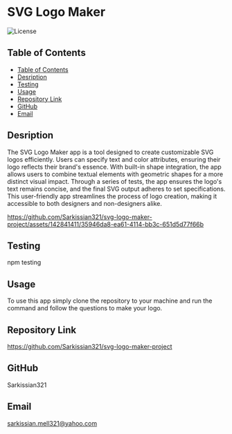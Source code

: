 # SVG Logo Maker

  ![License](https://img.shields.io/badge/License-MIT-blue.svg)

  ## Table of Contents

  - [Table of Contents](#table-of-contents)
  - [Desription](#desription)
  - [Testing](#testing)
  - [Usage](#usage)
  - [Repository Link](#repository)
  - [GitHub](#github)
  - [Email](#email)

  ## Desription

 The SVG Logo Maker app is a tool designed to create customizable SVG logos efficiently. Users can specify text and color attributes, ensuring their logo reflects their brand's essence. With built-in shape integration, the app allows users to combine textual elements with geometric shapes for a more distinct visual impact. Through a series of tests, the app ensures the logo's text remains concise, and the final SVG output adheres to set specifications. This user-friendly app streamlines the process of logo creation, making it accessible to both designers and non-designers alike.


https://github.com/Sarkissian321/svg-logo-maker-project/assets/142841411/35946da8-ea61-4114-bb3c-651d5d77f66b


  ## Testing

  npm testing

  ## Usage

  To use this app simply clone the repository to your machine and run the command <node server> and follow the questions to make your logo.

  ## Repository Link

  https://github.com/Sarkissian321/svg-logo-maker-project

  ## GitHub

  Sarkissian321

  ## Email

  sarkissian.mell321@yahoo.com

